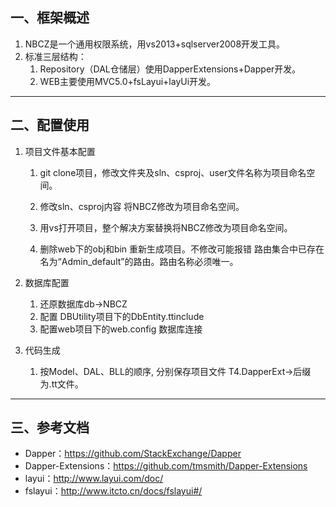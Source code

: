 一、框架概述
-------------
1. NBCZ是一个通用权限系统，用vs2013+sqlserver2008开发工具。
2. 标准三层结构：
   1. Repository（DAL仓储层）使用DapperExtensions+Dapper开发。
   2. WEB主要使用MVC5.0+fsLayui+layUi开发。
--------  

二、配置使用
-------------------
1. 项目文件基本配置
    1. git clone项目，修改文件夹及sln、csproj、user文件名称为项目命名空间。

    2. 修改sln、csproj内容 将NBCZ修改为项目命名空间。

    3. 用vs打开项目，整个解决方案替换将NBCZ修改为项目命名空间。

   4. 删除web下的obj和bin 重新生成项目。不修改可能报错
路由集合中已存在名为“Admin_default”的路由。路由名称必须唯一。

2. 数据库配置
    1. 还原数据库db→NBCZ
    2. 配置 DBUtility项目下的DbEntity.ttinclude
    3. 配置web项目下的web.config 数据库连接

3. 代码生成
    1. 按Model、DAL、BLL的顺序, 分别保存项目文件 T4.DapperExt→后缀为.tt文件。
----------

三、参考文档
--------------------------
* Dapper：https://github.com/StackExchange/Dapper
* Dapper-Extensions：https://github.com/tmsmith/Dapper-Extensions
* layui：http://www.layui.com/doc/
* fslayui：http://www.itcto.cn/docs/fslayui#/
